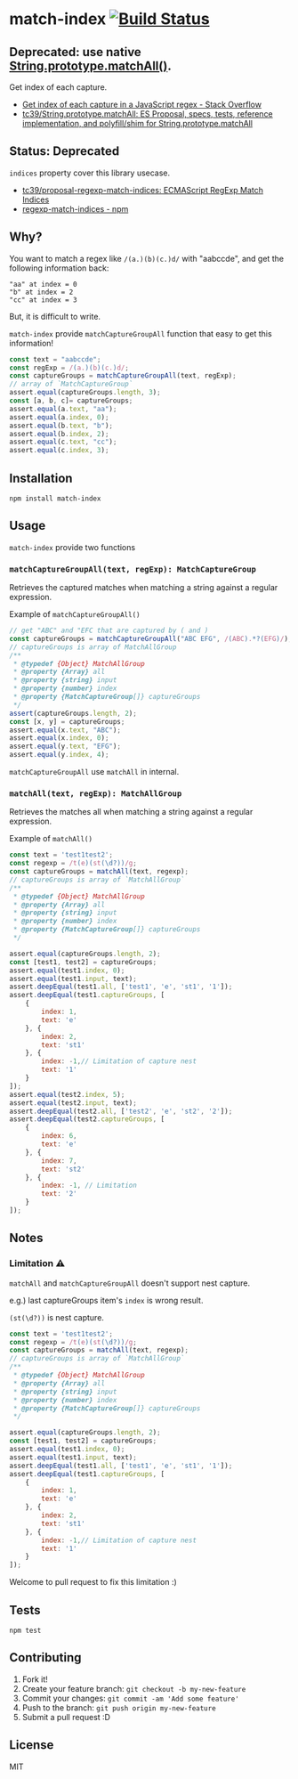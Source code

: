 # match-index [![Build Status](https://travis-ci.org/azu/match-index.svg?branch=master)](https://travis-ci.org/azu/match-index)

## Deprecated: use native [String.prototype.matchAll()](https://developer.mozilla.org/ja/docs/Web/JavaScript/Reference/Global_Objects/String/matchAll).

Get index of each capture.

- [Get index of each capture in a JavaScript regex - Stack Overflow](http://stackoverflow.com/questions/15934353/get-index-of-each-capture-in-a-javascript-regex)
- [tc39/String.prototype.matchAll: ES Proposal, specs, tests, reference implementation, and polyfill/shim for String.prototype.matchAll](https://github.com/tc39/String.prototype.matchAll#rationale)

## Status: Deprecated

`indices` property cover this library usecase.

- [tc39/proposal-regexp-match-indices: ECMAScript RegExp Match Indices](https://github.com/tc39/proposal-regexp-match-indices)
- [regexp-match-indices - npm](https://www.npmjs.com/package/regexp-match-indices)

## Why?

You want to match a regex like `/(a.)(b)(c.)d/` with "aabccde", and get the following information back:

    "aa" at index = 0
    "b" at index = 2
    "cc" at index = 3

But, it is difficult to write.

`match-index` provide `matchCaptureGroupAll` function that easy to get this information!

```js
const text = "aabccde";
const regExp = /(a.)(b)(c.)d/;
const captureGroups = matchCaptureGroupAll(text, regExp);
// array of `MatchCaptureGroup`
assert.equal(captureGroups.length, 3);
const [a, b, c]= captureGroups;
assert.equal(a.text, "aa");
assert.equal(a.index, 0);
assert.equal(b.text, "b");
assert.equal(b.index, 2);
assert.equal(c.text, "cc");
assert.equal(c.index, 3);
```

## Installation

    npm install match-index

## Usage

`match-index` provide two functions

### `matchCaptureGroupAll(text, regExp): MatchCaptureGroup`

Retrieves the captured matches when matching a string against a regular expression.

Example of `matchCaptureGroupAll()`

```js
// get "ABC" and "EFC that are captured by ( and )
const captureGroups = matchCaptureGroupAll("ABC EFG", /(ABC).*?(EFG)/);
// captureGroups is array of MatchAllGroup
/**
 * @typedef {Object} MatchAllGroup
 * @property {Array} all
 * @property {string} input
 * @property {number} index
 * @property {MatchCaptureGroup[]} captureGroups
 */
assert(captureGroups.length, 2);
const [x, y] = captureGroups;
assert.equal(x.text, "ABC");
assert.equal(x.index, 0);
assert.equal(y.text, "EFG");
assert.equal(y.index, 4);
```

`matchCaptureGroupAll` use `matchAll` in internal.

### `matchAll(text, regExp): MatchAllGroup`

Retrieves the matches all when matching a string against a regular expression.

Example of `matchAll()`

```js
const text = 'test1test2';
const regexp = /t(e)(st(\d?))/g;
const captureGroups = matchAll(text, regexp);
// captureGroups is array of `MatchAllGroup`
/**
 * @typedef {Object} MatchAllGroup
 * @property {Array} all
 * @property {string} input
 * @property {number} index
 * @property {MatchCaptureGroup[]} captureGroups
 */

assert.equal(captureGroups.length, 2);
const [test1, test2] = captureGroups;
assert.equal(test1.index, 0);
assert.equal(test1.input, text);
assert.deepEqual(test1.all, ['test1', 'e', 'st1', '1']);
assert.deepEqual(test1.captureGroups, [
    {
        index: 1,
        text: 'e'
    }, {
        index: 2,
        text: 'st1'
    }, {
        index: -1,// Limitation of capture nest
        text: '1'
    }
]);
assert.equal(test2.index, 5);
assert.equal(test2.input, text);
assert.deepEqual(test2.all, ['test2', 'e', 'st2', '2']);
assert.deepEqual(test2.captureGroups, [
    {
        index: 6,
        text: 'e'
    }, {
        index: 7,
        text: 'st2'
    }, {
        index: -1, // Limitation
        text: '2'
    }
]);
```

## Notes

### Limitation :warning:

`matchAll` and `matchCaptureGroupAll` doesn't support nest capture.

e.g.) last captureGroups item's `index` is wrong result.

`(st(\d?))` is nest capture.

```js
const text = 'test1test2';
const regexp = /t(e)(st(\d?))/g;
const captureGroups = matchAll(text, regexp);
// captureGroups is array of `MatchAllGroup`
/**
 * @typedef {Object} MatchAllGroup
 * @property {Array} all
 * @property {string} input
 * @property {number} index
 * @property {MatchCaptureGroup[]} captureGroups
 */

assert.equal(captureGroups.length, 2);
const [test1, test2] = captureGroups;
assert.equal(test1.index, 0);
assert.equal(test1.input, text);
assert.deepEqual(test1.all, ['test1', 'e', 'st1', '1']);
assert.deepEqual(test1.captureGroups, [
    {
        index: 1,
        text: 'e'
    }, {
        index: 2,
        text: 'st1'
    }, {
        index: -1,// Limitation of capture nest
        text: '1'
    }
]);
```

Welcome to pull request to fix this limitation :)

## Tests

    npm test

## Contributing

1. Fork it!
2. Create your feature branch: `git checkout -b my-new-feature`
3. Commit your changes: `git commit -am 'Add some feature'`
4. Push to the branch: `git push origin my-new-feature`
5. Submit a pull request :D

## License

MIT
